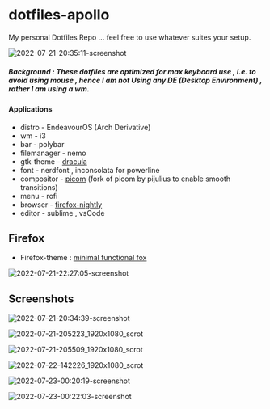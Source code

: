# dotfiles-apollo
My personal Dotfiles Repo ... feel free to use whatever suites your setup.


![2022-07-21-20:35:11-screenshot](https://user-images.githubusercontent.com/90280586/180247747-7d50c6a7-24ca-4831-aeb4-416a433147fb.png)


##### Background : These dotfiles are optimized for max keyboard use , i.e. to avoid using mouse , hence I am not Using any DE (Desktop Environment) , rather I am using a wm. 


#### Applications

- distro - EndeavourOS (Arch Derivative)
- wm - i3
- bar - polybar
- filemanager - nemo 
- gtk-theme - [dracula](https://draculatheme.com)
- font - nerdfont , inconsolata for powerline
- compositor - [picom](https://github.com/pijulius/picom) (fork of picom by pijulius to enable smooth transitions)
- menu - rofi
- browser - [firefox-nightly](https://www.mozilla.org/en-US/firefox/channel/desktop/)
- editor - sublime , vsCode


## Firefox

- Firefox-theme : [minimal functional fox](https://github.com/mut-ex/minimal-functional-fox) 

![2022-07-21-22:27:05-screenshot](https://user-images.githubusercontent.com/90280586/180271114-de3a8e49-0de0-40ab-ae23-2f7f94ad5819.png)


## Screenshots

![2022-07-21-20:34:39-screenshot](https://user-images.githubusercontent.com/90280586/180247874-b5556e99-e0aa-411b-8381-7074ca071a6a.png)

![2022-07-21-205223_1920x1080_scrot](https://user-images.githubusercontent.com/90280586/180270322-e45ebdf2-bf30-406f-8815-8d3b6e7b0094.png)

![2022-07-21-205509_1920x1080_scrot](https://user-images.githubusercontent.com/90280586/180270356-181d4706-b752-40ea-a645-a5bf09307129.png)

![2022-07-22-142226_1920x1080_scrot](https://user-images.githubusercontent.com/90280586/180404240-3e34fabc-9353-4cf3-b68d-ab2854ecf927.png)


![2022-07-23-00:20:19-screenshot](https://user-images.githubusercontent.com/90280586/180505195-33574408-6b80-4c9b-83fb-2560d5e20b21.png)

![2022-07-23-00:22:03-screenshot](https://user-images.githubusercontent.com/90280586/180505203-9a56357d-da57-4e10-8961-316c5e64e2ea.png)
